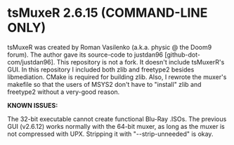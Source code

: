 # tsMuxeR 2.6.15 (COMMAND-LINE ONLY)

tsMuxeR was created by Roman Vasilenko (a.k.a. physic @ the Doom9 forum).
The author gave its source-code to justdan96 [github-dot-com/justdan96].
This repository is not a fork. It doesn't include tsMuxerR's GUI.
In this repository I included both zlib and freetype2 besides libmediation.
CMake is required for building zlib.
Also, I rewrote the muxer's makefile so that the users of MSYS2 don't have to "install" zlib and freetype2 without a very-good reason.

**KNOWN ISSUES:**

The 32-bit executable cannot create functional Blu-Ray .ISOs.
The previous GUI (v2.6.12) works normally with the 64-bit muxer, as long as the muxer is not compressed with UPX. Stripping it with "--strip-unneeded" is okay.
